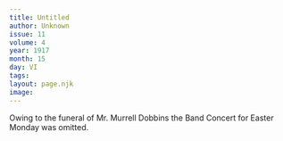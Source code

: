 ```yaml
---
title: Untitled
author: Unknown
issue: 11
volume: 4
year: 1917
month: 15
day: VI
tags:
layout: page.njk
image:
---
```

Owing to the funeral of Mr. Murrell Dobbins the Band Concert for Easter Monday was omitted. 


